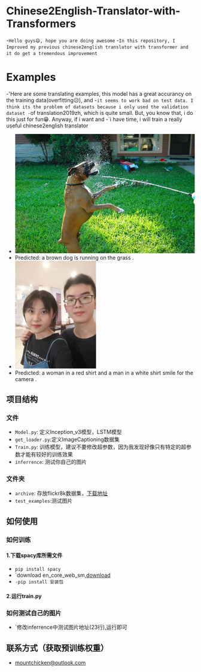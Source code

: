 # Chinese2English-Translator-with-Transformers
-`Hello guys😄, hope you are doing awesome`
-`In this repository, I Improved my previous chinese2english translator with transformer and it do get a tremendous improvement`

# Examples
-'Here are some translating examples, this model has a great accurancy on the training data(overfitting😥), and 
-`it seems to work bad on test data. I think its the problem of datasets because i only used the validation dataset
-`of translation2019zh, which is quite small. But, you know that, i do this just for fun😁. Anyway, if i want and 
-`i have time, i will train a really useful chinese2english translator
- ![test_example](https://github.com/Mountchicken/Image-Captioning-pytorch/blob/main/text_examples/dog.jpg)
- Predicted: <SOS> a brown dog is running on the grass . <EOS>
- <img src="https://github.com/Mountchicken/Image-Captioning-pytorch/blob/main/text_examples/happy.jpg" width="216" height="288" alt="😀"/><br/>
- Predicted: <SOS> a woman in a red shirt and a man in a white shirt smile for the camera . <EOS>
## 项目结构
### 文件

- `Model.py`: 定义Inception_v3模型，LSTM模型
- `get_loader.py`:定义ImageCaptioning数据集
- `Train.py`: 训练模型，建议不要修改超参数，因为我发现好像只有特定的超参数才能有较好的训练效果
- `inferrence`: 测试你自己的图片


### 文件夹
- `archive`: 存放flickr8k数据集，[下载地址](https://www.kaggle.com/aladdinpersson/flickr8kimagescaptions)
- `test_examples`:测试图片
## 如何使用

### 如何训练
#### 1.下载spacy库所需文件
- `pip install spacy`
- `download en_core_web_sm,[download](https://github.com/explosion/spacy-models/releases/tag/en_core_web_sm-3.0.0)
- `-pip install 安装包`
#### 2.运行train.py
### 如何测试自己的图片
- `修改inferrence中测试图片地址(23行),运行即可

## 联系方式（获取预训练权重）
- mountchicken@outlook.com


